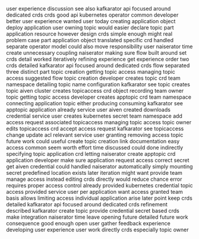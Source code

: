 user experience discussion see also kafkarator api focused around dedicated crds crds good api kubernetes operator common developer better user experience wanted user today creating application object deploy application user owning topic would easier declare topic part application resource however design crds simple enough might real problem case part application object translated specific crd handled separate operator model could also move responsibility user naiserator time create unnecessary coupling naiserator making sure flow built around set crds detail worked iteratively refining experience get experience order two crds detailed kafkarator api focused around dedicated crds flow separated three distinct part topic creation getting topic access managing topic access suggested flow topic creation developer creates topic crd team namespace detailing topic name configuration kafkarator see topic creates topic aiven cluster creates topicaccess crd object recording team owner topic getting topic access developer creates apptopic crd team namespace connecting application topic either producing consuming kafkarator see apptopic application already service user aiven created downloads credential service user creates kubernetes secret team namespace add access request associated topicaccess managing topic access topic owner edits topicaccess crd accept access request kafkarator see topicaccess change update acl relevant service user granting removing access topic future work could useful create topic creation link documentation easy access common seem worth effort time discussed could done indirectly specifying topic application crd letting naiserator create apptopic crd application developer make sure application request access correct secret get aiven credential could handled naiserator automatically simply mounting secret predefined location exists later iteration might want provide team manage access instead editing crds directly would reduce chance error requires proper access control already provided kubernetes credential topic access provided service user per application want access granted team basis allows limiting access individual application arise later point keep crds detailed kafkarator api focused around dedicated crds refinement described kafkarator create topic provide credential secret based crds make integration naiserator time leave opening future detailed future work consequence good enough open user gather feedback experience developing user experience user work directly crds especially topic owner